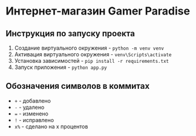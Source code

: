 # Интернет-магазин Gamer Paradise

##  Инструкция по запуску проекта

1. Создание виртуального окружения - `python -m venv venv`
2. Активация виртуального окружения - `venv\Scripts\activate`
3. Установка зависимостей - `pip install -r requirements.txt`
4. Запуск приложения - `python app.py`

## Обозначения символов в коммитах

- `+` - добавлено
- `-` - удалено
- `=` - изменено
- `!` - исправлено
- `x%` - сделано на x процентов
